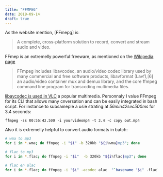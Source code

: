 ```yaml
---
title: "FFMPEG"
date: 2018-09-14
draft: true
---
```


As the website mention, [FFmepg] is:

> A complete, cross-platform solution to record, convert and stream audio and video.

FFmep is an extremelly powerful freeware, as mentioned on the [Wikipedia page](https://en.wikipedia.org/wiki/FFmpeg)


> FFmpeg includes libavcodec, an audio/video codec library used by many commercial and free software products, libavformat (Lavf),[6] an audio/video container mux and demux library, and the core ffmpeg command line program for transcoding multimedia files.

[libavcodec is used in VLC](https://en.wikipedia.org/wiki/VLC_media_player)
a popular multimedia. Personnaly I value FFmpeg for its CLI that allows
many cnversation and can be easily integrated in bash script. For instance
to subsameple a usie strating at *56min42sec500ms* for 3.4 seconds:


```
ffmpeg -ss 00:56:42.500 -i yourvideomp4 -t 3.4 -c copy out.mp4         
```

Also it is extremelly helpful to convert audio formats in batch:

```sh
# wma to mp3
for i in *.wma; do ffmpeg -i "$i" -b 320kb "${i%wma}mp3"; done

# flac to mp3
for i in *.flac; do ffmpeg -i "$i"  -b 320kb "${i%flac}mp3"; done

# flac en alac
for i in *.flac; do ffmpeg -i "$i" -acodec alac  "`basename "$i" .flac`.m4a"; done;
```
